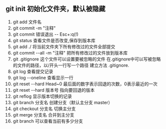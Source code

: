  ##  git init 初始化文件夹，默认被隐藏
1. git add 文件名
2. git commit -m "注释"
3. git commit  错误退出 -- Esc+:q(!)
4. git status 查看文件是否改变,保存到版本库
5. git add ./  将当前文件夹下所有修改过的文件全部提交
6. git commit --all -m "注释"  把所有修改过的文件放到版本库
7. git .gitignore 这个文件可以设置要被忽略的文件
在.gitignore中可以写被忽略的文件的路径，以/开头一行写一个路径
建立方法  .gitignore.
8. git log  查看提交记录
9. git log --oneline  查看显示一行
10. git reset --hard Head~0 最后面的数字表示回退的次数，0表示最近的一次
11. git reset --hard 版本号   指向要回退的版本
12. git reflog 显示版本切换的记录
13. git branch 分支名 创建分支（默认主分支 master）
14. git checkout 分支名  切换主分支
15. git merge 分支名  合并到主分支
16. git branch 可以查看当前有多少分支











